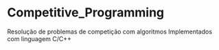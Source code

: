 # Competitive_Programming
Resolução de problemas de competição com algoritmos Implementados com linguagem C/C++
